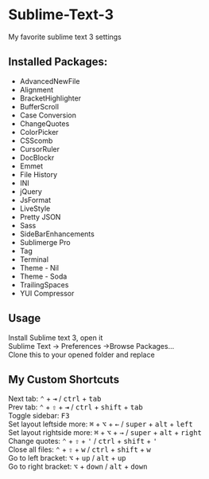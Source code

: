 Sublime-Text-3
==============

My favorite sublime text 3 settings

## Installed Packages:
- AdvancedNewFile
- Alignment
- BracketHighlighter
- BufferScroll
- Case Conversion
- ChangeQuotes
- ColorPicker
- CSScomb
- CursorRuler
- DocBlockr
- Emmet
- File History
- INI
- jQuery
- JsFormat
- LiveStyle
- Pretty JSON
- Sass
- SideBarEnhancements
- Sublimerge Pro
- Tag
- Terminal
- Theme - Nil
- Theme - Soda
- TrailingSpaces
- YUI Compressor

## Usage
Install Sublime text 3, open it  
Sublime Text -> Preferences ->Browse Packages...  
Clone this to your opened folder and replace

## My Custom Shortcuts
Next tab: <kbd>⌃</kbd> + <kbd>⇥</kbd> / <kbd>ctrl</kbd> + <kbd>tab</kbd>  
Prev tab: <kbd>⌃</kbd> + <kbd>⇧</kbd> + <kbd>⇥</kbd> / <kbd>ctrl</kbd> + <kbd>shift</kbd> + <kbd>tab</kbd>  
Toggle sidebar: <kbd>F3</kbd>  
Set layout leftside more: <kbd>⌘</kbd> + <kbd>⌥</kbd> + <kbd>←</kbd> / <kbd>super</kbd> + <kbd>alt</kbd> + <kbd>left</kbd>  
Set layout rightside more: <kbd>⌘</kbd> + <kbd>⌥</kbd> + <kbd>→</kbd> / <kbd>super</kbd> + <kbd>alt</kbd> + <kbd>right</kbd>  
Change quotes: <kbd>⌃</kbd> + <kbd>⇧</kbd> + <kbd>'</kbd> / <kbd>ctrl</kbd> + <kbd>shift</kbd> + <kbd>'</kbd>  
Close all files: <kbd>⌃</kbd> + <kbd>⇧</kbd> + <kbd>w</kbd> / <kbd>ctrl</kbd> + <kbd>shift</kbd> + <kbd>w</kbd>  
Go to left bracket: <kbd>⌥</kbd> + <kbd>up</kbd> / <kbd>alt</kbd> + <kbd>up</kbd>  
Go to right bracket: <kbd>⌥</kbd> + <kbd>down</kbd> / <kbd>alt</kbd> + <kbd>down</kbd>  
